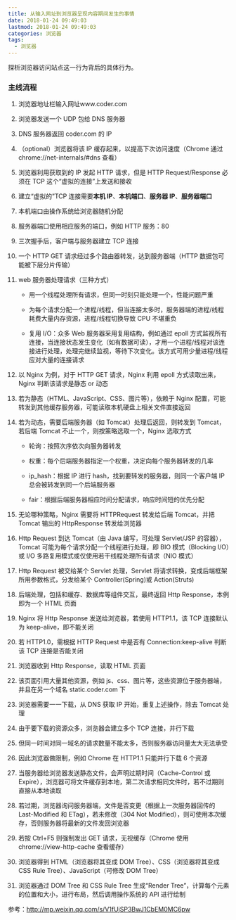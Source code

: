 ```yaml
---
title: 从输入网址到浏览器呈现内容期间发生的事情
date: 2018-01-24 09:49:03
lastmod: 2018-01-24 09:49:03
categories: 浏览器
tags:
  - 浏览器
---
```


探析浏览器访问站点这一行为背后的具体行为。

<!--more-->

### 主线流程

1. 浏览器地址栏输入网址www.coder.com

2. 浏览器发送一个 UDP 包给 DNS 服务器

3. DNS 服务器返回 coder.com 的 IP

4. （optional）浏览器将该 IP 缓存起来，以提高下次访问速度（Chrome 通过 chrome://net-internals/#dns 查看）

5. 浏览器利用获取到的 IP 发起 HTTP 请求，但是 HTTP Request/Response 必须在 TCP 这个“虚拟的连接”上发送和接收

6. 建立“虚拟的”TCP 连接需要**本机 IP**、**本机端口**、**服务器 IP**、**服务器端口**

7. 本机端口由操作系统给浏览器随机分配

8. 服务器端口使用相应服务的端口，例如 HTTP 服务：80

9. 三次握手后，客户端与服务器建立 TCP 连接

10. 一个 HTTP GET 请求经过多个路由器转发，达到服务器端（HTTP 数据包可能被下层分片传输）

11. web 服务器处理请求（三种方式）

    - 用一个线程处理所有请求，但同一时刻只能处理一个，性能问题严重

    - 为每个请求分配一个进程/线程，但当连接太多时，服务器端的进程/线程耗费大量内存资源，进程/线程切换导致 CPU 不堪重负

    - 复用 I/O：众多 Web 服务器采用复用结构，例如通过 epoll 方式监视所有连接，当连接状态发生变化（如有数据可读），才用一个进程/线程对该连接进行处理，处理完继续监视，等待下次变化。该方式可用少量进程/线程应对大量的连接请求

12. 以 Nginx 为例，对于 HTTP GET 请求，Nginx 利用 epoll 方式读取出来，Nginx 判断该请求是静态 or 动态

13. 若为静态（HTML、JavaScript、CSS、图片等），依赖于 Nginx 配置，可能转发到其他缓存服务器，可能读取本机硬盘上相关文件直接返回

14. 若为动态，需要后端服务器（如 Tomcat）处理后返回，则转发到 Tomcat，若后端 Tomcat 不止一个，则按策略选取一个，Nginx 选取方式

    - 轮询：按照次序依次向服务器转发

    - 权重：每个后端服务器指定一个权重，决定向每个服务器转发的几率

    - ip_hash：根据 IP 进行 hash，找到要转发的服务器，则同一个客户端 IP 总会被转发到同一个后端服务器

    - fair：根据后端服务器相应时间分配请求，响应时间短的优先分配

15. 无论哪种策略，Nginx 需要将 HTTPRequest 转发给后端 Tomcat，并把 Tomcat 输出的 HttpResponse 转发给浏览器

16. Http Request 到达 Tomcat（由 Java 编写，可处理 Servlet/JSP 的容器），Tomcat 可能为每个请求分配一个线程进行处理，即 BIO 模式（Blocking I/O）或 I/O 多路复用模式或仅使用若干线程处理所有请求（NIO 模式）

17. Http Request 被交给某个 Servlet 处理，Servlet 将请求转换，变成后端框架所用参数格式，分发给某个 Controller(Spring)或 Action(Struts)

18. 后端处理，包括和缓存、数据库等组件交互，最终返回 Http Response，本例即为一个 HTML 页面

19. Nginx 将 Http Response 发送给浏览器，若使用 HTTP1.1，该 TCP 连接默认为 keep-alive，即不能关闭

20. 若 HTTP1.0，需根据 HTTP Request 中是否有 Connection:keep-alive 判断该 TCP 连接是否能关闭

21. 浏览器收到 Http Response，读取 HTML 页面

22. 该页面引用大量其他资源，例如 js、css、图片等，这些资源位于服务器端，并且在另一个域名 static.coder.com 下

23. 浏览器需要一一下载，从 DNS 获取 IP 开始，重复上述操作，除去 Tomcat 处理

24. 由于要下载的资源众多，浏览器会建立多个 TCP 连接，并行下载

25. 但同一时间对同一域名的请求数量不能太多，否则服务器访问量太大无法承受

26. 因此浏览器做限制，例如 Chrome 在 HTTP1.1 只能并行下载 6 个资源

27. 当服务器给浏览器发送静态文件，会声明过期时间（Cache-Control 或 Expire），浏览器可将文件缓存到本地，第二次请求相同文件时，若不过期则直接从本地读取

28. 若过期，浏览器询问服务器端，文件是否变更（根据上一次服务器回传的 Last-Modified 和 ETag），若未修改（304 Not Modified），则可使用本次缓存，否则服务器将最新的文件发回浏览器

29. 若按 Ctrl+F5 则强制发出 GET 请求，无视缓存（Chrome 使用 chrome://view-http-cache 查看缓存）

30. 浏览器得到 HTML（浏览器将其变成 DOM Tree）、CSS（浏览器将其变成 CSS Rule Tree）、JavaScript（可修改 DOM Tree）

31. 浏览器通过 DOM Tree 和 CSS Rule Tree 生成“Render Tree”，计算每个元素的位置和大小，进行布局，然后调用操作系统的 API 进行绘制

参考：<a href="http://mp.weixin.qq.com/s/V1fUjSP3BwJ1CbEM0MC6pw">http://mp.weixin.qq.com/s/V1fUjSP3BwJ1CbEM0MC6pw</a>
